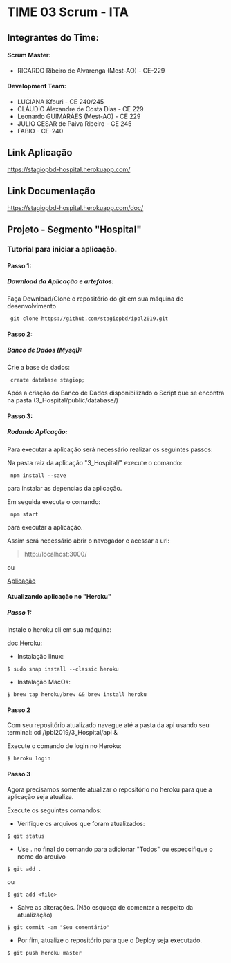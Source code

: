 # TIME 03 Scrum -  ITA

## Integrantes do Time: 

####  Scrum Master:

* RICARDO Ribeiro de Alvarenga (Mest-AO) - CE-229

####  Development Team:

* LUCIANA Kfouri - CE 240/245 
* CLÁUDIO Alexandre de Costa Dias - CE 229
* Leonardo GUIMARÃES (Mest-AO) - CE 229
* JULIO CESAR de Paiva Ribeiro  - CE 245 
* FABIO - CE-240

## Link Aplicação

https://stagiopbd-hospital.herokuapp.com/

## Link Documentação

https://stagiopbd-hospital.herokuapp.com/doc/

## Projeto -  Segmento "Hospital"


### Tutorial para iniciar a aplicação.

#### Passo 1:

##### Download da Aplicação e artefatos:

Faça Download/Clone o repositório do git em sua máquina de desenvolvimento
```
 git clone https://github.com/stagiopbd/ipbl2019.git
```

#### Passo 2:

#####  Banco de Dados (Mysql):

Crie a base de dados:
```
 create database stagiop;
```
Após a criação do Banco de Dados disponibilizado o Script que se encontra na pasta (3_Hospital/public/database/)


#### Passo 3:

#####  Rodando Aplicação:

Para executar a aplicação será necessário realizar os seguintes passos:

Na pasta raiz da aplicação "3_Hospital/"
execute o comando:
```
 npm install --save
```
para instalar as depencias da aplicação.


Em seguida execute o comando: 
```
 npm start
```
para executar a aplicação.

Assim será necessário abrir o navegador e acessar a url:
> http://localhost:3000/

ou 

[Aplicação](http://localhost:3000/)



#### Atualizando aplicação no "Heroku"

#####  Passo 1:

Instale o heroku cli em sua máquina:

[doc Heroku: ](https://devcenter.heroku.com/articles/heroku-cli)

 - Instalação linux: 

```
$ sudo snap install --classic heroku
```
 - Instalação MacOs: 
```
$ brew tap heroku/brew && brew install heroku
```

#### Passo 2 

Com seu repositório atualizado navegue até a pasta da api usando seu terminal: cd  /ipbl2019/3_Hospital/api
 &

Execute o comando de login no Heroku:
```
$ heroku login 
```

#### Passo 3

Agora precisamos somente atualizar o repositório no heroku para que a aplicação seja atualiza.

Execute os seguintes comandos:

 - Verifique os arquivos que foram atualizados:
```
$ git status
```

 - Use . no final do comando para adicionar "Todos"  ou especcifique o nome do arquivo
```
$ git add .
```
ou

```
$ git add <file>
```

 - Salve as alterações. (Não esqueça de comentar a respeito da atualização)
```
$ git commit -am "Seu comentário"
```

 - Por fim, atualize o repositório para que o Deploy seja executado.
```
$ git push heroku master
```






